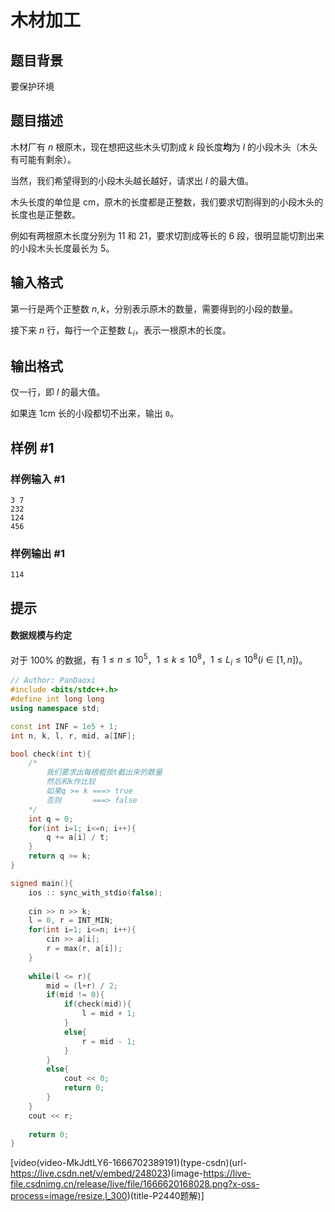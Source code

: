 # 木材加工

## 题目背景

要保护环境

## 题目描述

木材厂有 $n$ 根原木，现在想把这些木头切割成 $k$ 段长度**均**为 $l$ 的小段木头（木头有可能有剩余）。

当然，我们希望得到的小段木头越长越好，请求出 $l$ 的最大值。

木头长度的单位是 $\text{cm}$，原木的长度都是正整数，我们要求切割得到的小段木头的长度也是正整数。

例如有两根原木长度分别为 $11$ 和 $21$，要求切割成等长的 $6$ 段，很明显能切割出来的小段木头长度最长为 $5$。

## 输入格式

第一行是两个正整数 $n,k$，分别表示原木的数量，需要得到的小段的数量。

接下来 $n$ 行，每行一个正整数 $L_i$，表示一根原木的长度。

## 输出格式

仅一行，即 $l$ 的最大值。

如果连 $\text{1cm}$ 长的小段都切不出来，输出 `0`。

## 样例 #1

### 样例输入 #1

```
3 7
232
124
456
```

### 样例输出 #1

```
114
```

## 提示

#### 数据规模与约定

对于 $100\%$ 的数据，有 $1\le n\le 10^5$，$1\le k\le 10^8$，$1\le L_i\le 10^8(i\in[1,n])$。


```cpp
// Author: PanDaoxi
#include <bits/stdc++.h>
#define int long long
using namespace std;

const int INF = 1e5 + 1;
int n, k, l, r, mid, a[INF];

bool check(int t){
	/*
        我们要求出每根棍按t截出来的数量
        然后和k作比较
        如果q >= k ===> true
        否则       ===> false
	*/
	int q = 0;
	for(int i=1; i<=n; i++){
		q += a[i] / t;
	}
	return q >= k;
}

signed main(){
	ios :: sync_with_stdio(false);
	
	cin >> n >> k;
	l = 0, r = INT_MIN;
	for(int i=1; i<=n; i++){
		cin >> a[i];
		r = max(r, a[i]);
	}
	
	while(l <= r){
		mid = (l+r) / 2;
		if(mid != 0){
			if(check(mid)){
				l = mid + 1;
			}
			else{
				r = mid - 1;
			}
		}
		else{
			cout << 0;
			return 0;
		}
	}
	cout << r;
	
	return 0;
}
```


[video(video-MkJdtLY6-1666702389191)(type-csdn)(url-https://live.csdn.net/v/embed/248023)(image-https://live-file.csdnimg.cn/release/live/file/1666620168028.png?x-oss-process=image/resize,l_300)(title-P2440题解)]

